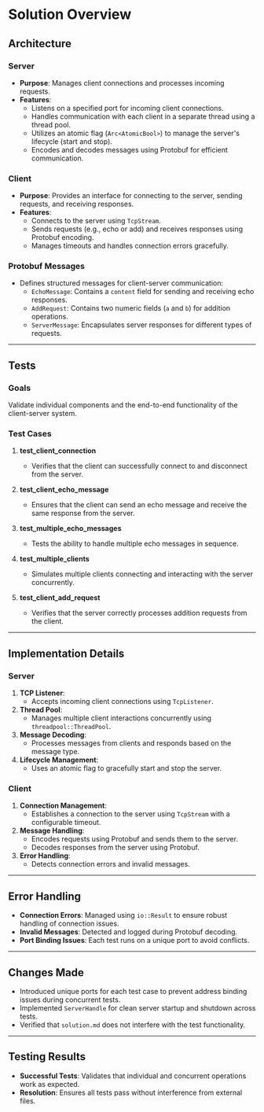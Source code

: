 # Solution Overview

## Architecture

### Server
- **Purpose**: Manages client connections and processes incoming requests.
- **Features**:
  - Listens on a specified port for incoming client connections.
  - Handles communication with each client in a separate thread using a thread pool.
  - Utilizes an atomic flag (`Arc<AtomicBool>`) to manage the server's lifecycle (start and stop).
  - Encodes and decodes messages using Protobuf for efficient communication.

### Client
- **Purpose**: Provides an interface for connecting to the server, sending requests, and receiving responses.
- **Features**:
  - Connects to the server using `TcpStream`.
  - Sends requests (e.g., echo or add) and receives responses using Protobuf encoding.
  - Manages timeouts and handles connection errors gracefully.

### Protobuf Messages
- Defines structured messages for client-server communication:
  - `EchoMessage`: Contains a `content` field for sending and receiving echo responses.
  - `AddRequest`: Contains two numeric fields (`a` and `b`) for addition operations.
  - `ServerMessage`: Encapsulates server responses for different types of requests.

---

## Tests

### Goals
Validate individual components and the end-to-end functionality of the client-server system.

### Test Cases
1. **test_client_connection**
   - Verifies that the client can successfully connect to and disconnect from the server.

2. **test_client_echo_message**
   - Ensures that the client can send an echo message and receive the same response from the server.

3. **test_multiple_echo_messages**
   - Tests the ability to handle multiple echo messages in sequence.

4. **test_multiple_clients**
   - Simulates multiple clients connecting and interacting with the server concurrently.

5. **test_client_add_request**
   - Verifies that the server correctly processes addition requests from the client.

---

## Implementation Details

### Server
1. **TCP Listener**:
   - Accepts incoming client connections using `TcpListener`.
2. **Thread Pool**:
   - Manages multiple client interactions concurrently using `threadpool::ThreadPool`.
3. **Message Decoding**:
   - Processes messages from clients and responds based on the message type.
4. **Lifecycle Management**:
   - Uses an atomic flag to gracefully start and stop the server.

### Client
1. **Connection Management**:
   - Establishes a connection to the server using `TcpStream` with a configurable timeout.
2. **Message Handling**:
   - Encodes requests using Protobuf and sends them to the server.
   - Decodes responses from the server using Protobuf.
3. **Error Handling**:
   - Detects connection errors and invalid messages.

---

## Error Handling
- **Connection Errors**: Managed using `io::Result` to ensure robust handling of connection issues.
- **Invalid Messages**: Detected and logged during Protobuf decoding.
- **Port Binding Issues**: Each test runs on a unique port to avoid conflicts.

---

## Changes Made
- Introduced unique ports for each test case to prevent address binding issues during concurrent tests.
- Implemented `ServerHandle` for clean server startup and shutdown across tests.
- Verified that `solution.md` does not interfere with the test functionality.

---

## Testing Results
- **Successful Tests**: Validates that individual and concurrent operations work as expected.
- **Resolution**: Ensures all tests pass without interference from external files.

